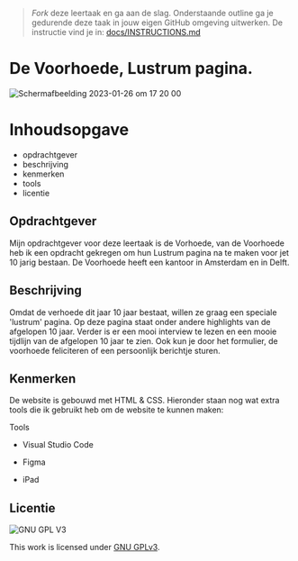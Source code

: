 > _Fork_ deze leertaak en ga aan de slag. Onderstaande outline ga je gedurende deze taak in jouw eigen GitHub omgeving uitwerken. De instructie vind je in: [docs/INSTRUCTIONS.md](docs/INSTRUCTIONS.md)

# De Voorhoede, Lustrum pagina.

![Schermafbeelding 2023-01-26 om 17 20 00](https://user-images.githubusercontent.com/112861488/214890332-0a94f40f-b6f2-4d49-aee1-acbdb0a85000.jpeg)


# Inhoudsopgave

- opdrachtgever
- beschrijving
- kenmerken
- tools
- licentie 

## Opdrachtgever

Mijn opdrachtgever voor deze leertaak is de Vorhoede, van de Voorhoede heb ik een opdracht gekregen om hun Lustrum pagina na te maken voor jet 10 jarig bestaan. De Voorhoede heeft een kantoor in Amsterdam en in Delft. 

## Beschrijving

Omdat de verhoede dit jaar 10 jaar bestaat, willen ze graag een speciale 'lustrum' pagina. Op deze pagina staat onder andere highlights van de afgelopen 10 jaar. Verder is er een mooi interview te lezen en een mooie tijdlijn van de afgelopen 10 jaar te zien. Ook kun je door het formulier, de voorhoede feliciteren of een persoonlijk berichtje sturen.

## Kenmerken

De website is gebouwd met HTML & CSS. 
Hieronder staan nog wat extra tools die ik gebruikt heb om de website te kunnen maken:

Tools

- Visual Studio Code

- Figma

- iPad

## Licentie

![GNU GPL V3](https://www.gnu.org/graphics/gplv3-127x51.png)

This work is licensed under [GNU GPLv3](./LICENSE).
